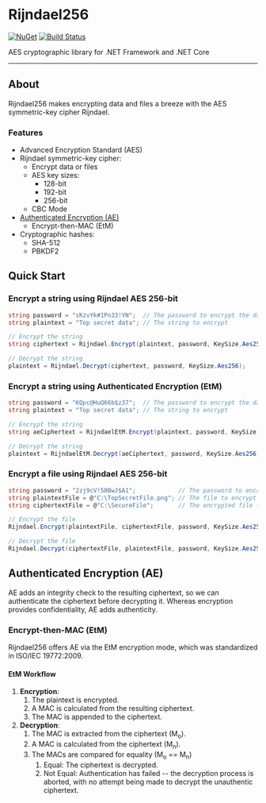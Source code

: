 # Rijndael256

[![NuGet](https://img.shields.io/nuget/v/Rijndael256.svg?maxAge=86400)](https://www.nuget.org/packages/Rijndael256/)
[![Build Status](https://travis-ci.org/2Toad/Rijndael256.svg?branch=master)](https://travis-ci.org/2Toad/Rijndael256)

AES cryptographic library for .NET Framework and .NET Core

---

## About
Rijndael256 makes encrypting data and files a breeze with the AES symmetric-key cipher Rijndael.

### Features

* Advanced Encryption Standard (AES)
* Rijndael symmetric-key cipher:
	* Encrypt data or files
	* AES key sizes:
		* 128-bit
		* 192-bit
		* 256-bit
	* CBC Mode
* [Authenticated Encryption (AE)](#authenticated-encryption-ae)
	* Encrypt-then-MAC (EtM)
* Cryptographic hashes:
	* SHA-512
	* PBKDF2

## Quick Start

### Encrypt a string using Rijndael AES 256-bit

```C#
string password = "sKzvYk#1Pn33!YN";  // The password to encrypt the data with
string plaintext = "Top secret data"; // The string to encrypt

// Encrypt the string
string ciphertext = Rijndael.Encrypt(plaintext, password, KeySize.Aes256);

// Decrypt the string
plaintext = Rijndael.Decrypt(ciphertext, password, KeySize.Aes256);
```

### Encrypt a string using Authenticated Encryption (EtM)

```C#
string password = "KQpc@HuQ66b$z37";  // The password to encrypt the data with
string plaintext = "Top secret data"; // The string to encrypt

// Encrypt the string
string aeCiphertext = RijndaelEtM.Encrypt(plaintext, password, KeySize.Aes256);

// Decrypt the string
plaintext = RijndaelEtM.Decrypt(aeCiphertext, password, KeySize.Aes256);
```

### Encrypt a file using Rijndael AES 256-bit

```C#
string password = "2zj9cV!50BwJ$A1";            // The password to encrypt the file with
string plaintextFile = @"C:\TopSecretFile.png"; // The file to encrypt
string ciphertextFile = @"C:\SecureFile";       // The encrypted file (extension unnecessary)

// Encrypt the file
Rijndael.Encrypt(plaintextFile, ciphertextFile, password, KeySize.Aes256);

// Decrypt the file
Rijndael.Decrypt(ciphertextFile, plaintextFile, password, KeySize.Aes256);
```

## Authenticated Encryption (AE)

AE adds an integrity check to the resulting ciphertext, so we can authenticate the ciphertext before decrypting it. Whereas encryption provides confidentiality, AE adds authenticity.

### Encrypt-then-MAC (EtM)

Rijndael256 offers AE via the EtM encryption mode, which was standardized in ISO/IEC 19772:2009.

#### EtM Workflow

 1. **Encryption**:
	 1. The plaintext is encrypted.
	 2. A MAC is calculated from the resulting ciphertext.
	 3. The MAC is appended to the ciphertext.
 2. **Decryption**:
	 1. The MAC is extracted from the ciphertext (M<sub>o</sub>).
	 2. A MAC is calculated from the ciphertext (M<sub>n</sub>).
	 3. The MACs are compared for equality (M<sub>o</sub> == M<sub>n</sub>)
		 1. Equal: The ciphertext is decrypted.
		 2. Not Equal:  Authentication has failed -- the decryption process is aborted, with no attempt being made to decrypt the unauthentic ciphertext.
